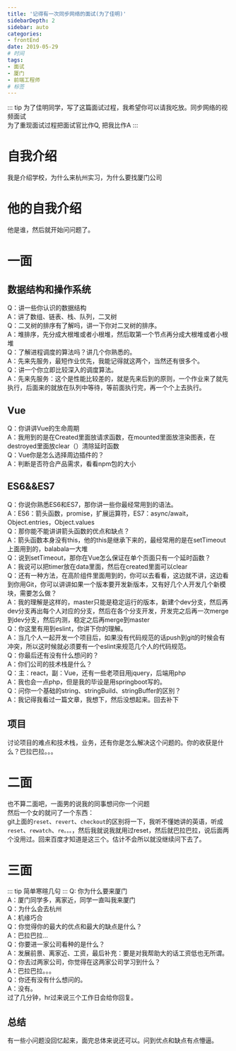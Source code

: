 ```yaml
---
title: '记得有一次同步网络的面试(为了佳明)'
sidebarDepth: 2
sidebar: auto
categories: 
- frontEnd
date: 2019-05-29
# 时间
tags:
- 面试
- 厦门
- 前端工程师
# 标签
---
```


::: tip 
为了佳明同学，写了这篇面试过程，我希望你可以请我吃放。同步网络的视频面试<br>
为了重现面试过程把面试官比作Q, 把我比作A
:::
# 自我介绍
我是介绍学校，为什么来杭州实习，为什么要找厦门公司
# 他的自我介绍
他是谁，然后就开始问问题了。
# 一面
## 数据结构和操作系统
Q：讲一些你认识的数据结构<br>
A：讲了数组、链表、栈、队列，二叉树<br>
Q：二叉树的排序有了解吗，讲一下你对二叉树的排序。<br>
A：堆排序，先分成大根堆或者小根堆，然后取第一个节点再分成大根堆或者小根堆<br>
Q：了解进程调度的算法吗？讲几个你熟悉的。<br>
A：先来先服务，最短作业优先，我能记得就这两个，当然还有很多个。<br>
Q：讲一个你立即比较深入的调度算法。<br>
A：先来先服务：这个是性能比较差的，就是先来后到的原则，一个作业来了就先执行，后面来的就放在队列中等待，等前面执行完，再一个个上去执行。<br>
## Vue
Q：你讲讲Vue的生命周期<br>
A：我用到的是在Created里面放请求函数，在mounted里面放渲染图表，在destroyed里面放clear（）清除延时函数<br>
Q：Vue你是怎么选择周边插件的？<br>
A：判断是否符合产品需求，看看npm包的大小<br>
## ES6&&ES7
Q：你说你熟悉ES6和ES7，那你讲一些你最经常用到的语法。<br>
A：ES6：箭头函数，promise，扩展运算符，ES7：async/await，Object.entries，Object.values<br>
Q：那你能不能讲讲箭头函数的优点和缺点？<br>
A：箭头函数本身没有this，他的this是继承下来的，最经常用的是在setTimeout上面用到的，balabala一大堆<br>
Q：说到setTimeout，那你在Vue怎么保证在单个页面只有一个延时函数？<br>
A：我说可以把timer放在data里面，然后在created里面可以clear<br>
Q：还有一种方法，在高阶组件里面用到的，你可以去看看，这边就不讲，这边看到你用Git，你可以讲讲如果一个版本要开发新版本，又有好几个人开发几个新模块，需要怎么做？<br>
A：我的理解是这样的，master只能是稳定运行的版本，新建个dev分支，然后再dev分支再出每个人对应的分支，然后在各个分支开发，开发完之后再一次merge到dev分支，然后内测，稳定之后再merge到master<br>
Q：你这里有用到eslint，你讲下你的理解。<br>
A：当几个人一起开发一个项目后，如果没有代码规范的话push到git的时候会有冲突，所以这时候就必须要有一个eslint来规范几个人的代码规范。<br>
Q：你最后还有没有什么想问的？<br>
A：你们公司的技术栈是什么？<br>
Q：主：react，副：Vue，还有一些老项目用jquery，后端用php<br>
A：我也会一点php，但是我的毕设是用springboot写的。<br>
Q：问你一个基础的string、stringBuild、stringBuffer的区别？<br>
A：我记得我看过一篇文章，我想下，然后没想起来。回去补下<br>
## 项目
讨论项目的难点和技术栈，业务，还有你是怎么解决这个问题的。你的收获是什么？巴拉巴拉。。。
# 二面
也不算二面吧，一面男的说我的同事想问你一个问题<br>
然后一个女的就问了一个东西：<br>
git上面的`reset`、`revert`、`checkout`的区别将一下，我听不懂她讲的英语，听成`reset`、`rewatch`、`re。。。`，然后我就说我就用过reset，然后就巴拉巴拉，说后面两个没用过。回来百度才知道是这三个。估计不会所以就没继续问下去了。
# 三面
::: tip
简单寒暄几句
:::
Q: 你为什么要来厦门<br>
A：厦门同学多，离家近，同学一直叫我来厦门<br>
Q：为什么会去杭州<br>
A：机缘巧合<br>
Q：你觉得你的最大的优点和最大的缺点是什么？<br>
A：巴拉巴拉...<br>
Q：你要进一家公司看种的是什么？<br>
A：发展前景、离家近、工资，最后补充：要是对我帮助大的话工资低也无所谓。<br>
Q：你去过两家公司，你觉得在这两家公司学习到什么？<br>
A：巴拉巴拉。。。<br>
Q：你还有没有什么想问的。<br>
A：没有。<br>
过了几分钟，hr过来说三个工作日会给你回复。  
## 总结
有一些小问题没回忆起来，面完总体来说还可以。问到优点和缺点有点懵逼。